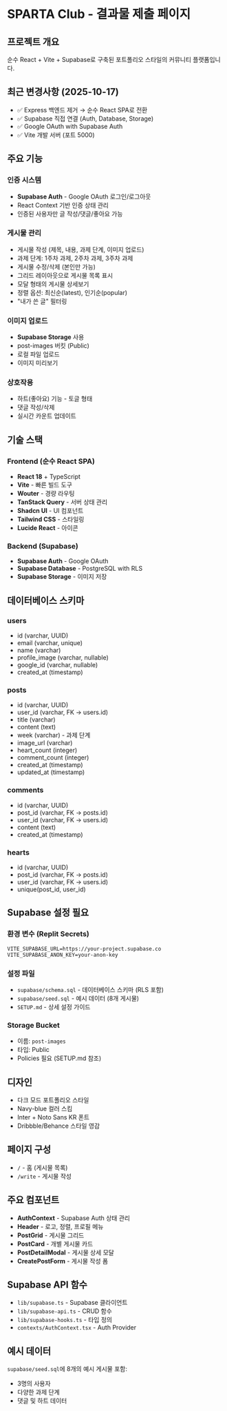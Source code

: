 # SPARTA Club - 결과물 제출 페이지

## 프로젝트 개요
순수 React + Vite + Supabase로 구축된 포트폴리오 스타일의 커뮤니티 플랫폼입니다.

## 최근 변경사항 (2025-10-17)
- ✅ Express 백엔드 제거 → 순수 React SPA로 전환
- ✅ Supabase 직접 연결 (Auth, Database, Storage)
- ✅ Google OAuth with Supabase Auth
- ✅ Vite 개발 서버 (포트 5000)

## 주요 기능

### 인증 시스템
- **Supabase Auth** - Google OAuth 로그인/로그아웃
- React Context 기반 인증 상태 관리
- 인증된 사용자만 글 작성/댓글/좋아요 가능

### 게시물 관리
- 게시물 작성 (제목, 내용, 과제 단계, 이미지 업로드)
- 과제 단계: 1주차 과제, 2주차 과제, 3주차 과제
- 게시물 수정/삭제 (본인만 가능)
- 그리드 레이아웃으로 게시물 목록 표시
- 모달 형태의 게시물 상세보기
- 정렬 옵션: 최신순(latest), 인기순(popular)
- "내가 쓴 글" 필터링

### 이미지 업로드
- **Supabase Storage** 사용
- post-images 버킷 (Public)
- 로컬 파일 업로드
- 이미지 미리보기

### 상호작용
- 하트(좋아요) 기능 - 토글 형태
- 댓글 작성/삭제
- 실시간 카운트 업데이트

## 기술 스택

### Frontend (순수 React SPA)
- **React 18** + TypeScript
- **Vite** - 빠른 빌드 도구
- **Wouter** - 경량 라우팅
- **TanStack Query** - 서버 상태 관리
- **Shadcn UI** - UI 컴포넌트
- **Tailwind CSS** - 스타일링
- **Lucide React** - 아이콘

### Backend (Supabase)
- **Supabase Auth** - Google OAuth
- **Supabase Database** - PostgreSQL with RLS
- **Supabase Storage** - 이미지 저장

## 데이터베이스 스키마

### users
- id (varchar, UUID)
- email (varchar, unique)
- name (varchar)
- profile_image (varchar, nullable)
- google_id (varchar, nullable)
- created_at (timestamp)

### posts
- id (varchar, UUID)
- user_id (varchar, FK -> users.id)
- title (varchar)
- content (text)
- week (varchar) - 과제 단계
- image_url (varchar)
- heart_count (integer)
- comment_count (integer)
- created_at (timestamp)
- updated_at (timestamp)

### comments
- id (varchar, UUID)
- post_id (varchar, FK -> posts.id)
- user_id (varchar, FK -> users.id)
- content (text)
- created_at (timestamp)

### hearts
- id (varchar, UUID)
- post_id (varchar, FK -> posts.id)
- user_id (varchar, FK -> users.id)
- unique(post_id, user_id)

## Supabase 설정 필요

### 환경 변수 (Replit Secrets)
```
VITE_SUPABASE_URL=https://your-project.supabase.co
VITE_SUPABASE_ANON_KEY=your-anon-key
```

### 설정 파일
- `supabase/schema.sql` - 데이터베이스 스키마 (RLS 포함)
- `supabase/seed.sql` - 예시 데이터 (8개 게시물)
- `SETUP.md` - 상세 설정 가이드

### Storage Bucket
- 이름: `post-images`
- 타입: Public
- Policies 필요 (SETUP.md 참조)

## 디자인
- 다크 모드 포트폴리오 스타일
- Navy-blue 컬러 스킴
- Inter + Noto Sans KR 폰트
- Dribbble/Behance 스타일 영감

## 페이지 구성
- `/` - 홈 (게시물 목록)
- `/write` - 게시물 작성

## 주요 컴포넌트
- **AuthContext** - Supabase Auth 상태 관리
- **Header** - 로고, 정렬, 프로필 메뉴
- **PostGrid** - 게시물 그리드
- **PostCard** - 개별 게시물 카드
- **PostDetailModal** - 게시물 상세 모달
- **CreatePostForm** - 게시물 작성 폼

## Supabase API 함수
- `lib/supabase.ts` - Supabase 클라이언트
- `lib/supabase-api.ts` - CRUD 함수
- `lib/supabase-hooks.ts` - 타입 정의
- `contexts/AuthContext.tsx` - Auth Provider

## 예시 데이터
`supabase/seed.sql`에 8개의 예시 게시물 포함:
- 3명의 사용자
- 다양한 과제 단계
- 댓글 및 하트 데이터
